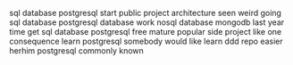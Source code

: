 sql database postgresql start public project architecture seen weird going sql database postgresql database work nosql database mongodb last year time get sql database postgresql free mature popular side project like one consequence learn postgresql somebody would like learn ddd repo easier herhim postgresql commonly known